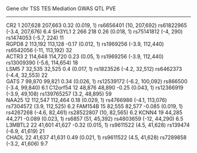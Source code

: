 

   Gene     chr     TSS       TES         Mediation                  GWAS                         QTL               PVE 
---------- ----- --------- --------- ------------------- ---------------------------- ---------------------------- -----
   CR2       1    207,628   207,663    0.32 (0.019, 1)     rs6656401 (10, 207,692)     rs61822965 (-3.4, 207,676)   6.4 
  SH3YL1     2      266       218      0.26 (0.018, 1)     rs75141812 (-4,     290)    rs1474053 (-5.7,     224)    11  
  RGPD8      2    113,192   113,128   -0.17 (0.012, 1)    rs1969256 (-3.9, 112,440)     rs6542056 (-11, 113,192)    32  
  ACTR3      2    114,648   114,720    0.23 (0.05, 1)     rs1969256 (-3.9, 112,440)    rs13009390 (-5.6, 114,654)   18  
   LSM5      7    32,535    32,525     0.4 (0.017, 1)     rs1823526 (-4.2,  32,512)    rs6462373 (-4.4,  32,553)    22  
   GATS      7    99,870    99,821     0.34 (0.026, 1)    rs12539172 (-6.2, 100,092)    rs866500 (-3.4,  99,840)    6.1 
 C12orf54   12    48,876    48,890    -0.25 (0.043, 1)    rs12366919 (-3.9,  49,108)   rs139765257 (3.2,  48,895)   59  
  NAA25     12    112,547   112,464    0.18 (0.029, 1)    rs4766986 (-4.1, 113,076)     rs7304572 (3.9, 112,525)    6.2 
 FAM154B    15    82,555    82,577    -0.085 (0.019, 1)   rs4267268 (-4.6,  82,461)     rs28522807 (10,  82,565)    6.2 
  KCNN4     19    44,285    44,271    -0.089 (0.023, 1)      rs6857 (51,  45,392)       rs4803659 (-12,  44,290)    6.5 
 L3MBTL2    22    41,601    41,627    -0.32 (0.015, 1)     rs9611522 (4.5,  41,628)     rs139474 (-6.9,  41,619)    21  
  CHADL     22    41,637    41,631     0.49 (0.021, 1)     rs9611522 (4.5,  41,628)    rs7289858 (-3.2,  41,606)    9.7 


